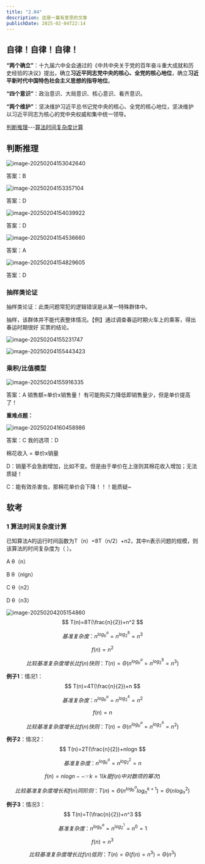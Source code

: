 ```yaml
---
title: "2.04"
description: 这是一篇有意思的文章
publishDate: 2025-02-04T22:14
---
```

## 自律！自律！自律！

**“两个确立”**：十九届六中全会通过的《中共中央关于党的百年奋斗重大成就和历史经验的决议》提出，确立**习近平同志党中央的核心、全党的核心地位**，确立**习近平新时代中国特色社会主义思想的指导地位**。

**“四个意识”**：政治意识、大局意识、核心意识、看齐意识。

**“两个维护”**：坚决维护习近平总书记党中央的核心、全党的核心地位，坚决维护以习近平同志为核心的党中央权威和集中统一领导。

[判断推理](#section1)---[算法时间复杂度计算](#section2)

## 判断推理<a id="section1"></a>

![image-20250204153042640](https://img.zhenxi.site/2025/02/93d590791b51c7ae22e46e445941298d.png)

答案：B

![image-20250204153357104](https://img.zhenxi.site/2025/02/f509255afaa4ff62c22aafd821eb79e4.png)

答案：D

![image-20250204154039922](https://img.zhenxi.site/2025/02/7087f5a5441323ef318058d949529087.png)

答案：D

![image-20250204154536660](https://img.zhenxi.site/2025/02/577924a1120c582ef0aae6168fad6e05.png)

答案：A

![image-20250204154829605](https://img.zhenxi.site/2025/02/bbd4093427c7c928aa514ec5752d5fd5.png)

答案：D

### 抽样类论证

抽样类论证：此类问题常犯的逻辑错误是从某一特殊群体中。

抽样，该群体并不能代表整体情况。【例】通过调查春运时期火车上的乘客，得出春运时期很好
买票的结论。

![image-20250204155231747](https://img.zhenxi.site/2025/02/f37f6f6837a7a07a1238f1d7de8db0ec.png)

![image-20250204155443423](https://img.zhenxi.site/2025/02/4b8611c5779f959e75ddc67859c9304f.png)

### 乘积/比值模型

![image-20250204155916335](https://img.zhenxi.site/2025/02/ed6230d8e00cf57353764480f92de50c.png)

答案：A
销售额=单价x销售量！  有可能购买力降低即销售量少，但是单价提高了！

**重难点题：**

![image-20250204160458986](https://img.zhenxi.site/2025/02/b16543f77459f65fb1d5eea734df93b0.png)

答案：C    我的选项：D

棉花收入 = 单价x销量

D：销量不会急剧增加，比如不变。但是由于单价在上涨则其棉花收入增加；无法质疑！

C：能有效杀害虫，那棉花单价会下降！！！能质疑~



## 软考

### 1 算法时间复杂度计算<a id="section2"></a>

已知算法A的运行时间函数为T（n）=8T（n/2）+n2，其中n表示问题的规模，则该算法的时间复杂度为（ ）。

A θ（n）

B θ（nlgn）

C θ（n2）

D θ（n3）

![image-20250204205154860](https://picture.zhenxi.site/2025/02/6be2ba7d324bd57f300716a67ce75066.png)
$$
T(n)=8T(\frac{n}{2})+n^2
$$

$$
基准复杂度：n^{log_b^a}=n^{log_2^8}=n^3
$$

$$
f(n)=n^2
$$

$$
比较基准复杂度增长比f(n)快则：T(n)=Θ(n^{log_b^a}=n^{log_2^8}=n^3)
$$

**例子1**：情况1：
$$
T(n)=4T(\frac{n}{2})+n
$$

$$
基准复杂度：n^{log_b^a}=n^{log_2^4}=n^2
$$

$$
f(n)=n
$$

$$
比较基准复杂度增长比f(n)快则：T(n)=Θ(n^{log_b^a}=n^{log_2^4}=n^2)
$$

**例子2**：情况2：
$$
T(n)=2T(\frac{n}{2})+nlogn
$$

$$
基准复杂度：n^{log_b^a}=n^{log_2^2}=n
$$

$$
f(n)=nlogn   --☞k = 1(k 是 f(n) 中对数项的幂次)
$$

$$
比较基准复杂度增长和f(n)同阶则：T(n)=Θ(n^{log_b^a}log^{k+1}_n)=Θ(nlog_n^2)
$$

**例子3**：情况3：
$$
T(n)=T(\frac{n}{2})+n^3
$$

$$
基准复杂度：n^{log_b^a}=n^{log_2^1}=n^0=1
$$

$$
f(n)=n^3
$$

$$
比较基准复杂度增长比f(n)低则：T(n)=Θ(f(n)=n^3)=Θ(n^3)
$$

